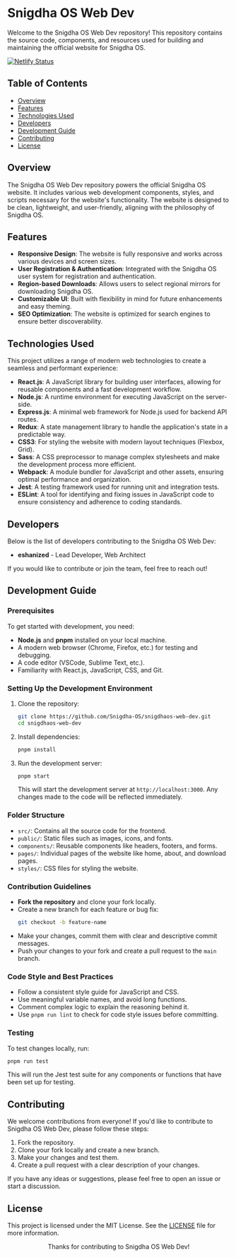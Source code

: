 
# Snigdha OS Web Dev

Welcome to the Snigdha OS Web Dev repository! This repository contains the source code, components, and resources used for building and maintaining the official website for Snigdha OS.

[![Netlify Status](https://api.netlify.com/api/v1/badges/03563b4f-142a-4d7d-8d97-ecfff7b87b29/deploy-status)](https://app.netlify.com/sites/snigdhaos/deploys)

## Table of Contents

- [Overview](#overview)
- [Features](#features)
- [Technologies Used](#technologies-used)
- [Developers](#developers)
- [Development Guide](#development-guide)
- [Contributing](#contributing)
- [License](#license)

## Overview

The Snigdha OS Web Dev repository powers the official Snigdha OS website. It includes various web development components, styles, and scripts necessary for the website's functionality. The website is designed to be clean, lightweight, and user-friendly, aligning with the philosophy of Snigdha OS.

## Features

- **Responsive Design**: The website is fully responsive and works across various devices and screen sizes.
- **User Registration & Authentication**: Integrated with the Snigdha OS user system for registration and authentication.
- **Region-based Downloads**: Allows users to select regional mirrors for downloading Snigdha OS.
- **Customizable UI**: Built with flexibility in mind for future enhancements and easy theming.
- **SEO Optimization**: The website is optimized for search engines to ensure better discoverability.

## Technologies Used

This project utilizes a range of modern web technologies to create a seamless and performant experience:

- **React.js**: A JavaScript library for building user interfaces, allowing for reusable components and a fast development workflow.
- **Node.js**: A runtime environment for executing JavaScript on the server-side.
- **Express.js**: A minimal web framework for Node.js used for backend API routes.
- **Redux**: A state management library to handle the application's state in a predictable way.
- **CSS3**: For styling the website with modern layout techniques (Flexbox, Grid).
- **Sass**: A CSS preprocessor to manage complex stylesheets and make the development process more efficient.
- **Webpack**: A module bundler for JavaScript and other assets, ensuring optimal performance and organization.
- **Jest**: A testing framework used for running unit and integration tests.
- **ESLint**: A tool for identifying and fixing issues in JavaScript code to ensure consistency and adherence to coding standards.

## Developers

Below is the list of developers contributing to the Snigdha OS Web Dev:

- **eshanized** - Lead Developer, Web Architect

If you would like to contribute or join the team, feel free to reach out!

## Development Guide

### Prerequisites

To get started with development, you need:

- **Node.js** and **pnpm** installed on your local machine.
- A modern web browser (Chrome, Firefox, etc.) for testing and debugging.
- A code editor (VSCode, Sublime Text, etc.).
- Familiarity with React.js, JavaScript, CSS, and Git.

### Setting Up the Development Environment

1. Clone the repository:
   ```bash
   git clone https://github.com/Snigdha-OS/snigdhaos-web-dev.git
   cd snigdhaos-web-dev
   ```

2. Install dependencies:
   ```bash
   pnpm install
   ```

3. Run the development server:
   ```bash
   pnpm start
   ```

   This will start the development server at `http://localhost:3000`. Any changes made to the code will be reflected immediately.

### Folder Structure

- `src/`: Contains all the source code for the frontend.
- `public/`: Static files such as images, icons, and fonts.
- `components/`: Reusable components like headers, footers, and forms.
- `pages/`: Individual pages of the website like home, about, and download pages.
- `styles/`: CSS files for styling the website.

### Contribution Guidelines

- **Fork the repository** and clone your fork locally.
- Create a new branch for each feature or bug fix:
  ```bash
  git checkout -b feature-name
  ```
- Make your changes, commit them with clear and descriptive commit messages.
- Push your changes to your fork and create a pull request to the `main` branch.

### Code Style and Best Practices

- Follow a consistent style guide for JavaScript and CSS.
- Use meaningful variable names, and avoid long functions.
- Comment complex logic to explain the reasoning behind it.
- Use `pnpm run lint` to check for code style issues before committing.

### Testing

To test changes locally, run:
```bash
pnpm run test
```

This will run the Jest test suite for any components or functions that have been set up for testing.

## Contributing

We welcome contributions from everyone! If you'd like to contribute to Snigdha OS Web Dev, please follow these steps:

1. Fork the repository.
2. Clone your fork locally and create a new branch.
3. Make your changes and test them.
4. Create a pull request with a clear description of your changes.

If you have any ideas or suggestions, please feel free to open an issue or start a discussion.

## License

This project is licensed under the MIT License. See the [LICENSE](LICENSE) file for more information.

<div align="center">Thanks for contributing to Snigdha OS Web Dev!</div>

